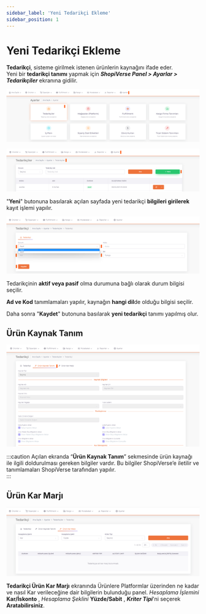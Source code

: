 ```yaml
---
sidebar_label: 'Yeni Tedarikçi Ekleme'
sidebar_position: 1
---
```


# Yeni Tedarikçi Ekleme

**Tedarikçi**, sisteme girilmek istenen ürünlerin kaynağını ifade eder.  
Yeni bir **tedarikçi tanımı** yapmak için ***ShopiVerse Panel > Ayarlar > Tedarikçiler*** ekranına gidilir.

![Supplier](../img/Supplier.png)

![SupplierNew](../img/SupplierNew.png)

"**Yeni**" butonuna basılarak açılan sayfada yeni tedarikçi **bilgileri girilerek** kayıt işlemi yapılır. 

![SupplierNewAdd](../img/SupplierNewAdd.png)

Tedarikçinin **aktif veya pasif** olma durumuna bağlı olarak durum bilgisi seçilir. 

**Ad ve Kod** tanımlamaları yapılır, kaynağın **hangi dil**de olduğu bilgisi seçilir. 

Daha sonra "**Kaydet**" butonuna basılarak **yeni tedarikçi** tanımı yapılmış olur. 

## Ürün Kaynak Tanım

![SupplierNewAddProduct](../img/SupplierNewAddProduct.png) 

:::caution
Açılan ekranda “**Ürün Kaynak Tanım**” sekmesinde ürün kaynağı ile ilgili doldurulması gereken bilgiler vardır. Bu bilgiler ShopiVerse’e iletilir ve tanımlamaları ShopiVerse tarafından yapılır.  
:::

## Ürün Kar Marjı

![SupplierNewAddProductPer](../img/SupplierNewAddProductPer.png)

**Tedarikçi Ürün Kar Marjı**  ekranında Ürünlere Platformlar üzerinden ne kadar ve nasıl Kar verileceğine dair bilgilerin bulunduğu panel.
*Hesaplama İşlemini* **Kar/İskonto** , *Hesaplama Şeklini* **Yüzde/Sabit** , ***Kriter Tipi***'ni seçerek **Aratabilirsiniz**.

